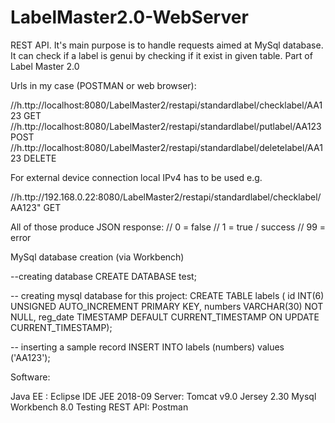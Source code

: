 # LabelMaster2.0-WebServer
REST API. It's main purpose is to handle requests aimed at MySql database. It can check if a label is genui by checking if it exist in given table. Part of Label Master 2.0

Urls in my case (POSTMAN or web browser):

//h.ttp://localhost:8080/LabelMaster2/restapi/standardlabel/checklabel/AA123  GET
//h.ttp://localhost:8080/LabelMaster2/restapi/standardlabel/putlabel/AA123   POST
//h.ttp://localhost:8080/LabelMaster2/restapi/standardlabel/deletelabel/AA123   DELETE

For external device connection local IPv4 has to be used e.g. 

//h.ttp://192.168.0.22:8080/LabelMaster2/restapi/standardlabel/checklabel/AA123"   GET
   


All of those produce JSON response:
//	0 = false
//	1 = true / success
//	99 = error


MySql database creation (via Workbench)

--creating database
CREATE DATABASE test;

-- creating mysql database for this project:
CREATE TABLE labels (
id INT(6) UNSIGNED AUTO_INCREMENT PRIMARY KEY,
numbers VARCHAR(30) NOT NULL,
reg_date TIMESTAMP DEFAULT CURRENT_TIMESTAMP ON UPDATE CURRENT_TIMESTAMP);

-- inserting a sample record 
INSERT INTO labels (numbers) values ('AA123');



Software:

Java EE : Eclipse IDE JEE 2018-09
Server: Tomcat v9.0
Jersey 2.30
Mysql Workbench 8.0
Testing REST API: Postman

